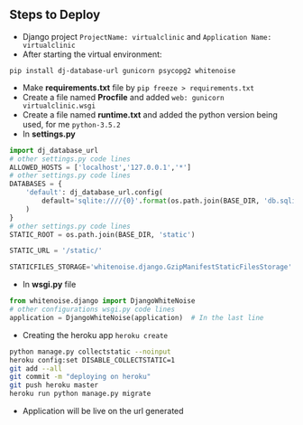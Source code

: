 ## Steps to Deploy
- Django project `ProjectName: virtualclinic` and `Application Name: virtualclinic`
- After starting the virtual environment: 
```
pip install dj-database-url gunicorn psycopg2 whitenoise
```
- Make **requirements.txt** file by ```pip freeze > requirements.txt```
- Create a file named **Procfile** and added ```web: gunicorn virtualclinic.wsgi```
- Create a file named **runtime.txt** and added the python version being used, for me ```python-3.5.2```
- In **settings.py**
```python
import dj_database_url
# other settings.py code lines
ALLOWED_HOSTS = ['localhost','127.0.0.1','*']
# other settings.py code lines
DATABASES = {
    'default': dj_database_url.config(
        default='sqlite:////{0}'.format(os.path.join(BASE_DIR, 'db.sqlite3'))
    )
}
# other settings.py code lines
STATIC_ROOT = os.path.join(BASE_DIR, 'static')

STATIC_URL = '/static/'

STATICFILES_STORAGE='whitenoise.django.GzipManifestStaticFilesStorage'
```
- In **wsgi.py** file
```python
from whitenoise.django import DjangoWhiteNoise
# other configurations wsgi.py code lines
application = DjangoWhiteNoise(application)  # In the last line
```
- Creating the heroku app ```heroku create```
```bash
python manage.py collectstatic --noinput
heroku config:set DISABLE_COLLECTSTATIC=1
git add --all
git commit -m "deploying on heroku"
git push heroku master
heroku run python manage.py migrate
```
- Application will be live on the url generated
